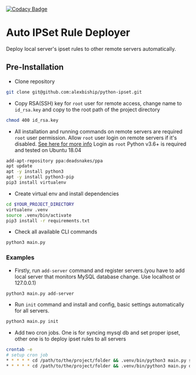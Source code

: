 [![Codacy Badge](https://app.codacy.com/project/badge/Grade/8ee3bada9ae645f5a23f888ea4bfd1ce)](https://www.codacy.com/gh/alexbiship/python-ipset/dashboard?utm_source=github.com&amp;utm_medium=referral&amp;utm_content=alexbiship/python-ipset&amp;utm_campaign=Badge_Grade)
# Auto IPSet Rule Deployer
Deploy local server's ipset rules to other remote servers automatically.
## Pre-Installation
-   Clone repository
```bash
git clone git@github.com:alexbiship/python-ipset.git
```
-   Copy RSA(SSH) key for `root` user for remote access, change name to `id_rsa.key` and copy to the root path of the project directory
```bash
chmod 400 id_rsa.key
```
-   All installation and running commands on remote servers are required `root` user permission. Allow `root` user login on remote servers if it's disabled. [See here for more info](https://www.knot35.com/how-to-permanently-enable-root-access-on-aws-ec2-instance/)  Login as `root` Python v3.6+ is required and tested on Ubuntu 18.04
```bash
add-apt-repository ppa:deadsnakes/ppa
apt update
apt -y install python3
apt -y install python3-pip
pip3 install virtualenv
```
-   Create virtual env and install dependencies
```bash
cd $YOUR_PROJECT_DIRECTORY
virtualenv .venv
source .venv/bin/activate
pip3 install -r requirements.txt
```

[//]: # (-   Install iptables-persistent plugin&#40;this can't be installed automatically via bash since it requires client interaction&#40;yes/no prompt&#41;&#41;)

[//]: # (```bash)

[//]: # (apt -y install iptables-persistent)

[//]: # (```)
-   Check all available CLI commands
 ```bash
python3 main.py
 ```
 ### Examples
-   Firstly, run `add-server` command and register servers.(you have to add local server that monitors MySQL database change. Use localhost or 127.0.0.1)
 ```bash
python3 main.py add-server
 ```
-   Run `init` command and install and config, basic settings automatically for all servers.
 ```bash
python3 main.py init
 ```
-   Add two cron jobs. One is for syncing mysql db and set proper ipset, other one is to deploy ipset rules to all servers
 ```bash
crontab -e
# setup cron job
* * * * * cd /path/to/the/project/folder && .venv/bin/python3 main.py sync
* * * * * cd /path/to/the/project/folder && .venv/bin/python3 main.py deploy
 ```

